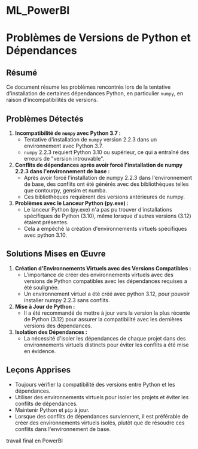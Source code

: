 # ML_PowerBI

# Problèmes de Versions de Python et Dépendances

## Résumé

Ce document résume les problèmes rencontrés lors de la tentative d'installation de certaines dépendances Python, en particulier `numpy`, en raison d'incompatibilités de versions.

## Problèmes Détectés

1.  **Incompatibilité de `numpy` avec Python 3.7 :**
    * Tentative d'installation de `numpy` version 2.2.3 dans un environnement avec Python 3.7.
    * `numpy` 2.2.3 requiert Python 3.10 ou supérieur, ce qui a entraîné des erreurs de "version introuvable".
2.  **Conflits de dépendances après avoir forcé l'installation de numpy 2.2.3 dans l'environnement de base :**
    * Après avoir forcé l'installation de numpy 2.2.3 dans l'environnement de base, des conflits ont été générés avec des bibliothèques telles que contourpy, gensim et numba.
    * Ces bibliothèques requièrent des versions antérieures de numpy.
3.  **Problèmes avec le Lanceur Python (py.exe) :**
    * Le lanceur Python (py.exe) n'a pas pu trouver d'installations spécifiques de Python (3.10), même lorsque d'autres versions (3.12) étaient présentes.
    * Cela a empêché la création d'environnements virtuels spécifiques avec python 3.10.

## Solutions Mises en Œuvre

1.  **Création d'Environnements Virtuels avec des Versions Compatibles :**
    * L'importance de créer des environnements virtuels avec des versions de Python compatibles avec les dépendances requises a été soulignée.
    * Un environnement virtuel a été créé avec python 3.12, pour pouvoir installer numpy 2.2.3 sans conflits.
2.  **Mise à Jour de Python :**
    * Il a été recommandé de mettre à jour vers la version la plus récente de Python (3.12) pour assurer la compatibilité avec les dernières versions des dépendances.
3.  **Isolation des Dépendances :**
    * La nécessité d'isoler les dépendances de chaque projet dans des environnements virtuels distincts pour éviter les conflits a été mise en évidence.

## Leçons Apprises

* Toujours vérifier la compatibilité des versions entre Python et les dépendances.
* Utiliser des environnements virtuels pour isoler les projets et éviter les conflits de dépendances.
* Maintenir Python et `pip` à jour.
* Lorsque des conflits de dépendances surviennent, il est préférable de créer des environnements virtuels isolés, plutôt que de résoudre ces conflits dans l'environnement de base.


travail final en PowerBI
